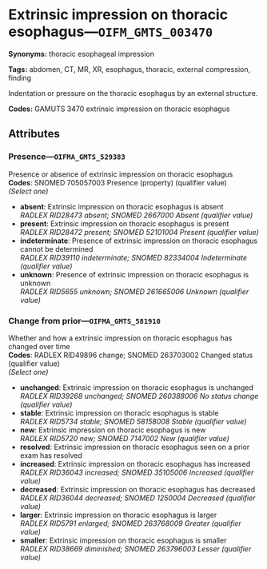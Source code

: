 # Extrinsic impression on thoracic esophagus—`OIFM_GMTS_003470`

**Synonyms:** thoracic esophageal impression

**Tags:** abdomen, CT, MR, XR, esophagus, thoracic, external compression, finding

Indentation or pressure on the thoracic esophagus by an external structure.

**Codes:** GAMUTS 3470 extrinsic impression on thoracic esophagus

## Attributes

### Presence—`OIFMA_GMTS_529383`

Presence or absence of extrinsic impression on thoracic esophagus  
**Codes**: SNOMED 705057003 Presence (property) (qualifier value)  
*(Select one)*

- **absent**: Extrinsic impression on thoracic esophagus is absent  
_RADLEX RID28473 absent; SNOMED 2667000 Absent (qualifier value)_
- **present**: Extrinsic impression on thoracic esophagus is present  
_RADLEX RID28472 present; SNOMED 52101004 Present (qualifier value)_
- **indeterminate**: Presence of extrinsic impression on thoracic esophagus cannot be determined  
_RADLEX RID39110 indeterminate; SNOMED 82334004 Indeterminate (qualifier value)_
- **unknown**: Presence of extrinsic impression on thoracic esophagus is unknown  
_RADLEX RID5655 unknown; SNOMED 261665006 Unknown (qualifier value)_

### Change from prior—`OIFMA_GMTS_581910`

Whether and how a extrinsic impression on thoracic esophagus has changed over time  
**Codes**: RADLEX RID49896 change; SNOMED 263703002 Changed status (qualifier value)  
*(Select one)*

- **unchanged**: Extrinsic impression on thoracic esophagus is unchanged  
_RADLEX RID39268 unchanged; SNOMED 260388006 No status change (qualifier value)_
- **stable**: Extrinsic impression on thoracic esophagus is stable  
_RADLEX RID5734 stable; SNOMED 58158008 Stable (qualifier value)_
- **new**: Extrinsic impression on thoracic esophagus is new  
_RADLEX RID5720 new; SNOMED 7147002 New (qualifier value)_
- **resolved**: Extrinsic impression on thoracic esophagus seen on a prior exam has resolved  
- **increased**: Extrinsic impression on thoracic esophagus has increased  
_RADLEX RID36043 increased; SNOMED 35105006 Increased (qualifier value)_
- **decreased**: Extrinsic impression on thoracic esophagus has decreased  
_RADLEX RID36044 decreased; SNOMED 1250004 Decreased (qualifier value)_
- **larger**: Extrinsic impression on thoracic esophagus is larger  
_RADLEX RID5791 enlarged; SNOMED 263768009 Greater (qualifier value)_
- **smaller**: Extrinsic impression on thoracic esophagus is smaller  
_RADLEX RID38669 diminished; SNOMED 263796003 Lesser (qualifier value)_